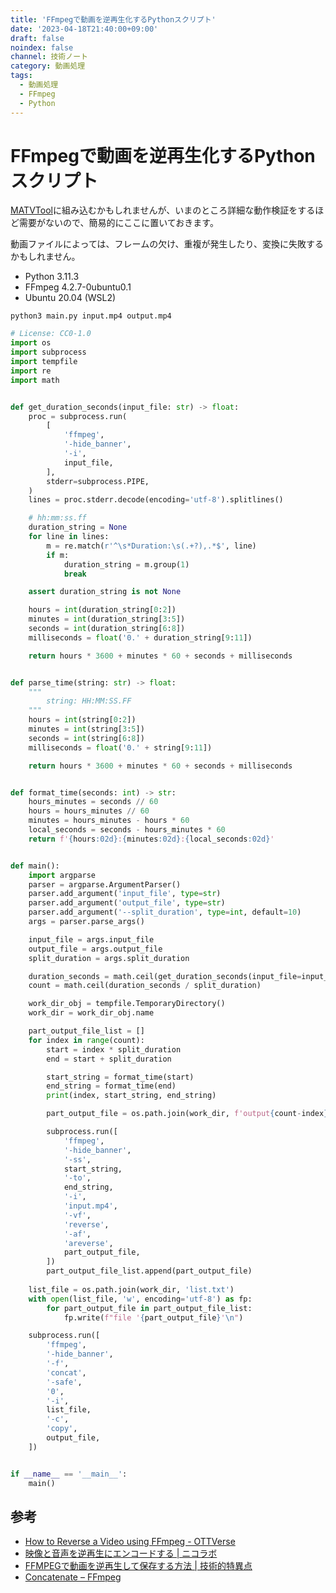 ```yaml
---
title: 'FFmpegで動画を逆再生化するPythonスクリプト'
date: '2023-04-18T21:40:00+09:00'
draft: false
noindex: false
channel: 技術ノート
category: 動画処理
tags:
  - 動画処理
  - FFmpeg
  - Python
---
```

# FFmpegで動画を逆再生化するPythonスクリプト

[MATVTool](https://github.com/aoirint/matvtoolpy)に組み込むかもしれませんが、いまのところ詳細な動作検証をするほど需要がないので、簡易的にここに置いておきます。

動画ファイルによっては、フレームの欠け、重複が発生したり、変換に失敗するかもしれません。

- Python 3.11.3
- FFmpeg 4.2.7-0ubuntu0.1
- Ubuntu 20.04 (WSL2)

```shell
python3 main.py input.mp4 output.mp4
```

```python
# License: CC0-1.0
import os
import subprocess
import tempfile
import re
import math


def get_duration_seconds(input_file: str) -> float:
    proc = subprocess.run(
        [
            'ffmpeg',
            '-hide_banner',
            '-i',
            input_file,
        ],
        stderr=subprocess.PIPE,
    )
    lines = proc.stderr.decode(encoding='utf-8').splitlines()

    # hh:mm:ss.ff
    duration_string = None
    for line in lines:
        m = re.match(r'^\s*Duration:\s(.+?),.*$', line)
        if m:
            duration_string = m.group(1)
            break

    assert duration_string is not None

    hours = int(duration_string[0:2])
    minutes = int(duration_string[3:5])
    seconds = int(duration_string[6:8])
    milliseconds = float('0.' + duration_string[9:11])

    return hours * 3600 + minutes * 60 + seconds + milliseconds


def parse_time(string: str) -> float:
    """
        string: HH:MM:SS.FF
    """
    hours = int(string[0:2])
    minutes = int(string[3:5])
    seconds = int(string[6:8])
    milliseconds = float('0.' + string[9:11])

    return hours * 3600 + minutes * 60 + seconds + milliseconds


def format_time(seconds: int) -> str:
    hours_minutes = seconds // 60
    hours = hours_minutes // 60
    minutes = hours_minutes - hours * 60
    local_seconds = seconds - hours_minutes * 60
    return f'{hours:02d}:{minutes:02d}:{local_seconds:02d}'


def main():
    import argparse
    parser = argparse.ArgumentParser()
    parser.add_argument('input_file', type=str)
    parser.add_argument('output_file', type=str)
    parser.add_argument('--split_duration', type=int, default=10)
    args = parser.parse_args()

    input_file = args.input_file
    output_file = args.output_file
    split_duration = args.split_duration

    duration_seconds = math.ceil(get_duration_seconds(input_file=input_file))
    count = math.ceil(duration_seconds / split_duration)

    work_dir_obj = tempfile.TemporaryDirectory()
    work_dir = work_dir_obj.name

    part_output_file_list = []
    for index in range(count):
        start = index * split_duration
        end = start + split_duration

        start_string = format_time(start)
        end_string = format_time(end)
        print(index, start_string, end_string)

        part_output_file = os.path.join(work_dir, f'output{count-index}.mp4')

        subprocess.run([
            'ffmpeg',
            '-hide_banner',
            '-ss',
            start_string,
            '-to',
            end_string,
            '-i',
            'input.mp4',
            '-vf',
            'reverse',
            '-af',
            'areverse',
            part_output_file,
        ])
        part_output_file_list.append(part_output_file)
    
    list_file = os.path.join(work_dir, 'list.txt')
    with open(list_file, 'w', encoding='utf-8') as fp:
        for part_output_file in part_output_file_list:
            fp.write(f"file '{part_output_file}'\n")

    subprocess.run([
        'ffmpeg',
        '-hide_banner',
        '-f',
        'concat',
        '-safe',
        '0',
        '-i',
        list_file,
        '-c',
        'copy',
        output_file,
    ])


if __name__ == '__main__':
    main()
```

## 参考

- [How to Reverse a Video using FFmpeg - OTTVerse](https://ottverse.com/reverse-a-video-using-ffmpeg/)
- [映像と音声を逆再生にエンコードする | ニコラボ](https://nico-lab.net/encode_video_and_audio_in_reverse/)
- [FFMPEGで動画を逆再生して保存する方法 | 技術的特異点](https://tecsingularity.com/ffmpeg/reverse/)
- [Concatenate – FFmpeg](https://trac.ffmpeg.org/wiki/Concatenate)

